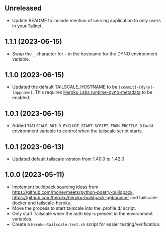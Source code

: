 ## Unreleased

* Update README to include mention of serving application to only users in your
  Tailnet.

## 1.1.1 (2023-06-15)

* Swap the ``_`` character for ``-`` in the hostname for 
  the DYNO environment variable.

## 1.1.0 (2023-06-15)

* Updated the default TAILSCALE_HOSTNAME to be ``[commit]-[dyno]-[appname]``.
  This requires [Heroku Labs runtime-dyno-metadata](https://devcenter.heroku.com/articles/dyno-metadata) to be enabled.

## 1.0.1 (2023-06-15)

* Added ``TAILSCALE_BUILD_EXCLUDE_START_SCRIPT_FROM_PROFILE_D`` build environment variable
  to control when the tailscale script starts.

## 1.0.1 (2023-06-13)

* Updated default tailscale version from 1.40.0 to 1.42.0

## 1.0.0 (2023-05-11)

* Implement buildpack sourcing ideas from
  https://github.com/moneymeets/python-poetry-buildpack,
  https://github.com/heroku/heroku-buildpack-pgbouncer and
  tailscale-docker and tailscale-heroku.
* Move the process to start tailscale into the .profile.d/ script.
* Only start Tailscale when the auth key is present in the environment 
  variables.
* Create a ``heroku-tailscale-test.sh`` script for easier testing/verification.
